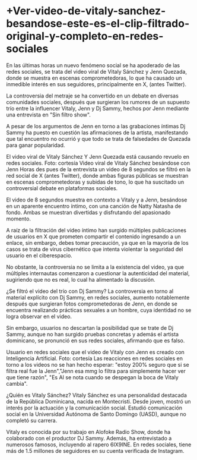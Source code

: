 # +Ver-video-de-vitaly-sanchez-besandose-este-es-el-clip-filtrado-original-y-completo-en-redes-sociales

En las últimas horas un nuevo fenómeno social se ha apoderado de las redes sociales, se trata del video viral de Vitaly Sánchez y Jenn Quezada, donde se muestra en escenas comprometedoras, lo que ha causado un inmedible interés en sus seguidores, principalmente en X, (antes Twitter).

La controversia del metraje se ha convertido en un debate en diversas comunidades sociales, después que surgieran los rumores de un supuesto trío entre la influencer Vitaly, Jenn y Dj Sammy, hechos por Jenn mediante una entrevista en "Sin filtro show".

A pesar de los argumentos de Jenn en torno a las grabaciones íntimas Dj Sammy ha puesto en cuestión las afirmaciones de la artista, manifestando que tal encuentro no ocurrió y que todo se trata de falsedades de Quezada para ganar popularidad.

El video viral de Vitaly Sánchez Y Jenn Quezada está causando revuelo en redes sociales. Foto: cortesía
Video viral de Vitaly Sánchez besándose con Jenn
Horas des pues de la entrevista un video de 8 segundos se filtró en la red social de X (antes Twitter), donde ambas figuras públicas se muestran en escenas comprometedoras y subidas de tono, lo que ha suscitado un controversial debate en plataformas sociales.

El video de 8 segundos muestra en contexto a Vitaly y a Jenn, besándose en un aparente encuentro íntimo, con una canción de Natty Natasha de fondo. Ambas se muestran divertidas y disfrutando del apasionado momento.

A raíz de la filtración del video íntimo han surgido múltiples publicaciones de usuarios en X que prometen compartir el contenido ingresando a un enlace, sin embargo, debes tomar precaución, ya que en la mayoría de los casos se trata de virus cibernético que intenta violentar la seguridad del usuario en el ciberespacio.

No obstante, la controversia no se limita a la existencia del video, ya que múltiples internautas comenzaron a cuestionar la autenticidad del material, sugiriendo que no es real, lo cual ha alimentado la discusión.

¿Se filtró el video del trío con Dj Sammy?
La controversia en torno al material explícito con Dj Sammy, en redes sociales, aumento notablemente después que surgieran fotos comprometedoras de Jenn, en donde se encuentra realizando prácticas sexuales a un hombre, cuya identidad no se logra observar en el video.

Sin embargo, usuarios no descartan la posibilidad que se trate de Dj Sammy, aunque no han surgido pruebas concretas y además el artista dominicano, se pronunció en sus redes sociales, afirmando que es falso.

Usuario en redes sociales que el video de Vitaly con Jenn es creado con Inteligencia Artificial. Foto: cortesía
Las reacciones en redes sociales en torno a los videos no se han hecho esperar: "estoy 200% seguro que si se filtra real fue la Jenn","Jenn esa mmg lo filtra para simplemente hacer ver que tiene razón", "Es AI se nota cuando se despegan la boca de Vitaly cambia".

¿Quién es Vitaly Sánchez?
Vitaly Sánchez es una personalidad destacada de la República Dominicana, nacida en Montecristi. Desde joven, mostró un interés por la actuación y la comunicación social. Estudió comunicación social en la Universidad Autónoma de Santo Domingo (UASD), aunque no completó su carrera.

Vitaly es conocida por su trabajo en Alofoke Radio Show, donde ha colaborado con el productor DJ Sammy. Además, ha entrevistado a numerosos famosos, incluyendo al rapero 6IX9INE. En redes sociales, tiene más de 1.5 millones de seguidores en su cuenta verificada de Instagram.

